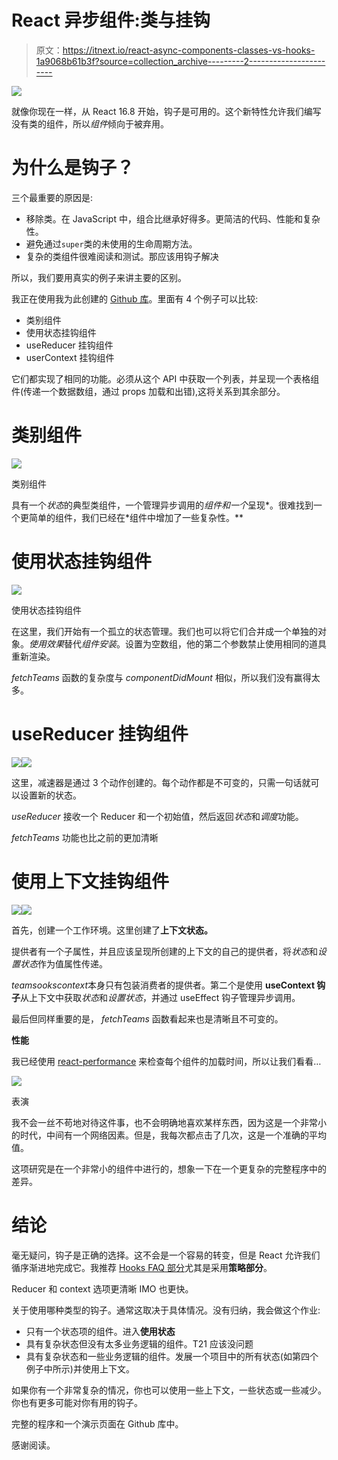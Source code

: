 # React 异步组件:类与挂钩

> 原文：<https://itnext.io/react-async-components-classes-vs-hooks-1a9068b61b3f?source=collection_archive---------2----------------------->

![](img/40b75d90584ecef7cbcc85a33ec3c891.png)

就像你现在一样，从 React 16.8 开始，钩子是可用的。这个新特性允许我们编写没有类的组件，所以*组件*倾向于被弃用。

# 为什么是钩子？

三个最重要的原因是:

*   移除类。在 JavaScript 中，组合比继承好得多。更简洁的代码、性能和复杂性。
*   避免通过`super`类的未使用的生命周期方法。
*   复杂的类组件很难阅读和测试。那应该用钩子解决

所以，我们要用真实的例子来讲主要的区别。

我正在使用我为此创建的 [Github 库](https://github.com/boxgames1/react-hooks-async)。里面有 4 个例子可以比较:

*   类别组件
*   使用状态挂钩组件
*   useReducer 挂钩组件
*   userContext 挂钩组件

它们都实现了相同的功能。必须从这个 API 中获取一个列表，并呈现一个表格组件(传递一个数据数组，通过 props 加载和出错),这将关系到其余部分。

# 类别组件

![](img/11063e142835e2ed52da2408ba88950d.png)

类别组件

具有一个*状态*的典型类组件，一个管理异步调用的*组件和一个*呈现*。很难找到一个更简单的组件，我们已经在*组件中增加了一些复杂性。**

# 使用状态挂钩组件

![](img/472395badf11ebef484119c945516300.png)

使用状态挂钩组件

在这里，我们开始有一个孤立的状态管理。我们也可以将它们合并成一个单独的对象。*使用效果*替代*组件安装*。设置为空数组，他的第二个参数禁止使用相同的道具重新渲染。

*fetchTeams* 函数的复杂度与 *componentDidMount* 相似，所以我们没有赢得太多。

# useReducer 挂钩组件

![](img/537a4ae1e9319f71e762c8d4435ccbf3.png)![](img/3e7480e10e565d596c76e3c3996086e6.png)

这里，减速器是通过 3 个动作创建的。每个动作都是不可变的，只需一句话就可以设置新的状态。

*useReducer* 接收一个 Reducer 和一个初始值，然后返回*状态*和*调度*功能。

*fetchTeams* 功能也比之前的更加清晰

# 使用上下文挂钩组件

![](img/de650f156c2816fd77baa67ec7739c5f.png)![](img/f63816660b302a9fd476151601e405e7.png)

首先，创建一个工作环境。这里创建了**上下文状态。**

提供者有一个子属性，并且应该呈现所创建的上下文的自己的提供者，将*状态*和*设置状态*作为值属性传递。

*teamsookscontext*本身只有包装消费者的提供者。第二个是使用 **useContext 钩子**从上下文中获取*状态*和*设置状态*，并通过 useEffect 钩子管理异步调用。

最后但同样重要的是， *fetchTeams* 函数看起来也是清晰且不可变的。

**性能**

我已经使用 [react-performance](https://www.npmjs.com/package/react-performance) 来检查每个组件的加载时间，所以让我们看看…

![](img/9b13bad3998740fcaa5e052ea07907f0.png)

表演

我不会一丝不苟地对待这件事，也不会明确地喜欢某样东西，因为这是一个非常小的时代，中间有一个网络因素。但是，我每次都点击了几次，这是一个准确的平均值。

这项研究是在一个非常小的组件中进行的，想象一下在一个更复杂的完整程序中的差异。

# 结论

毫无疑问，钩子是正确的选择。这不会是一个容易的转变，但是 React 允许我们循序渐进地完成它。我推荐 [Hooks FAQ 部分](https://reactjs.org/docs/hooks-faq.html)尤其是采用**策略部分**。

Reducer 和 context 选项更清晰 IMO 也更快。

关于使用哪种类型的钩子。通常这取决于具体情况。没有归纳，我会做这个作业:

*   只有一个状态项的组件。进入**使用状态**
*   具有复杂状态但没有太多业务逻辑的组件。T21 应该没问题
*   具有复杂状态和一些业务逻辑的组件。发展一个项目中的所有状态(如第四个例子中所示)并使用上下文。

如果你有一个非常复杂的情况，你也可以使用一些上下文，一些状态或一些减少。你也有更多可能对你有用的钩子。

完整的程序和一个演示页面在 Github 库中。

感谢阅读。